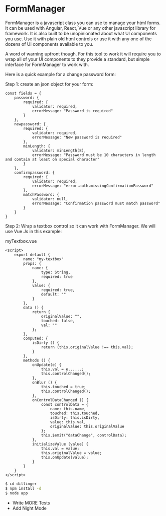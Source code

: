 # FormManager

FormManager is a javascript class you can use to manage your html forms.  It can be used with Angular, React, Vue or any other javascript library for framework. It is also built to be unopinionated about what UI components you use. Use it with plain old html controls or use it with any one of the dozens of UI components available to you.

A word of warning upfront though.  For this tool to work it will require you to wrap all of your UI components to they provide a standard, but simple interface for FormManager to work with.

Here is a quick example for a change password form:

Step 1: create an json object for your form:

    const fields = {
	    password: {
            required: {
                validator: required,
                errorMessage: "Password is required"
            }
        },
        newpassword: {
   	        required: {
		        validator: required,
		        errorMessage: "New password is required"
            },
            minLength: {
		        validator: minLength(8),
                errorMessage: "Password must be 10 characters in length and contain at least on special character"
            }
        },
        confirmpassword: {
            required: {
                validator: required,
                errorMessage: "error.auth.missingConfirmationPassword"
            },
            matchPassword: {
                validator: null,
                errorMessage: "Confirmation password must match password"
            }
        }
    }

Step 2: Wrap a textbox control so it can work with FormManager. We will use Vue Js in this example:

myTextbox.vue
    <template>
        <input
            :name="name"
            :value="value"
            @blur="blur"
            @input="onUpdate"
        />
    </template>
    
    <script>
        export default {
            name: "my-textbox"
            props: {
                name: {
                    type: String,
                    required: true
                },
                value: {
                    required: true,
                    default: "" 
                }
            },
            data () {
                return {
                    originalValue: "",
                    touched: false,
                    val: ""
                };
            },
            computed: {
                isDirty () {
                    return (this.originalValue !== this.val);
                }
            },
            methods () {
                onUpdate(e) {
                    this.val = e......;
                    this.controlChanged();
                },
                onBlur () {
                    this.touched = true;
                    this.controlChanged();
                },
                onControlDataChanged () {
                    const controlData = {
                        name: this.name,
                        touched: this.touched,
                        isDirty: this.isDirty,
                        value: this.val,
                        originalValue: this.originalValue
                    };
                    this.$emit("dataChange", controlData);
                },
                initializeValue (value) {
                    this.val = value;
                    this.originalValue = value;
                    this.onUpdate(value);
                }
            }
        }
    </script>









```sh
$ cd dillinger
$ npm install -d
$ node app
```

 - Write MORE Tests
 - Add Night Mode